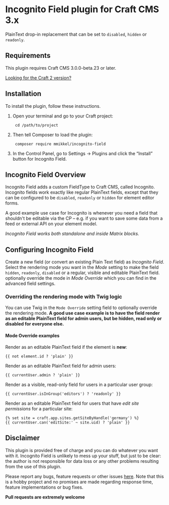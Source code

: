 # Incognito Field plugin for Craft CMS 3.x

PlainText drop-in replacement that can be set to `disabled`, `hidden` or `readonly`.

## Requirements

This plugin requires Craft CMS 3.0.0-beta.23 or later.

[Looking for the Craft 2 version?](https://github.com/mmikkel/IncognitoField-Craft)  

## Installation

To install the plugin, follow these instructions.

1. Open your terminal and go to your Craft project:

        cd /path/to/project

2. Then tell Composer to load the plugin:

        composer require mmikkel/incognito-field

3. In the Control Panel, go to Settings → Plugins and click the “Install” button for Incognito Field.

## Incognito Field Overview

Incognito Field adds a custom FieldType to Craft CMS, called Incognito. Incognito fields work exactly like regular PlainText fields, except that they can be configured to be `disabled`, `readonly` or `hidden` for element editor forms.

A good example use case for Incognito is whenever you need a field that shouldn't be editable via the CP – e.g. if you want to save some data from a feed or external API on your element model.

_Incognito Field works both standalone and inside Matrix blocks._

## Configuring Incognito Field

Create a new field (or convert an existing Plain Text field) as _Incognito Field_. Select the rendering mode you want in the _Mode_ setting to make the field `hidden`, `readonly`, `disabled` or a regular, visible and editable PlainText field.  optionally override the mode in _Mode Override_ which you can find in the advanced field settings.

### Overriding the rendering mode with Twig logic

You can use Twig in the `Mode Override` setting field to optionally override the rendering mode. **A good use case example is to have the field render as an editable PlainText field for admin users, but be hidden, read only or disabled for everyone else.**  

#### Mode Override examples

Render as an editable PlainText field if the element is **new**:  

```twig
{{ not element.id ? 'plain' }}
```

Render as an editable PlainText field for admin users:  

```twig
{{ currentUser.admin ? 'plain' }}
```

Render as a visible, read-only field for users in a particular user group:  

```twig
{{ currentUser.isInGroup('editors') ? 'readonly' }}
```

Render as an editable PlainText field for users that have _edit site permissions_ for a particular site:  

```twig
{% set site = craft.app.sites.getSiteByHandle('germany') %}
{{ currentUser.can('editSite:' ~ site.uid) ? 'plain' }}
```

## Disclaimer

This plugin is provided free of charge and you can do whatever you want with it. Incognito Field is unlikely to mess up your stuff, but just to be clear: the author is not responsible for data loss or any other problems resulting from the use of this plugin.

Please report any bugs, feature requests or other issues [here](https://github.com/mmikkel/IncognitoField-Craft3/issues). Note that this is a hobby project and no promises are made regarding response time, feature implementations or bug fixes.

**Pull requests are extremely welcome**
